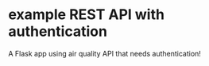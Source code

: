 # example REST API with authentication
 A Flask app using air quality API that needs authentication!